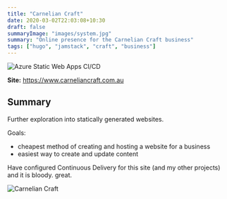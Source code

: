 ```yaml
---
title: "Carnelian Craft"
date: 2020-03-02T22:03:08+10:30
draft: false
summaryImage: "images/system.jpg"
summary: "Online presence for the Carnelian Craft business"
tags: ["hugo", "jamstack", "craft", "business"]
---
```


![Azure Static Web Apps CI/CD](https://github.com/fordprefect480/carneliancraft/workflows/Azure%20Static%20Web%20Apps%20CI/CD/badge.svg?branch=master)

**Site:** https://www.carneliancraft.com.au

## Summary

Further exploration into statically generated websites. 

Goals:
* cheapest method of creating and hosting a website for a business
* easiest way to create and update content

Have configured Continuous Delivery for this site (and my other projects) and it is bloody. great.

![Carnelian Craft](https://www.owen.nz/carneliancraft_screenshot.png)